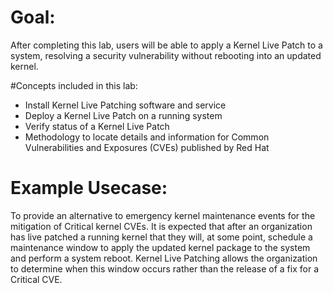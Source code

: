 # Goal:
After completing this lab, users will be able to apply a Kernel Live Patch to
a system, resolving a security vulnerability without rebooting into an updated
kernel.

#Concepts included in this lab:

* Install Kernel Live Patching software and service
* Deploy a Kernel Live Patch on a running system
* Verify status of a Kernel Live Patch
* Methodology to locate details and information for Common Vulnerabilities and Exposures (CVEs) published by Red Hat

# Example Usecase:

To provide an alternative to emergency kernel maintenance events for
the mitigation of Critical kernel CVEs.  It is expected that after an 
organization has live patched a running kernel that they will, at some point, 
schedule a maintenance window to apply the updated kernel package to the 
system and perform a system reboot.  Kernel Live Patching allows the 
organization to determine when this window occurs rather than the release of 
a fix for a Critical CVE.

